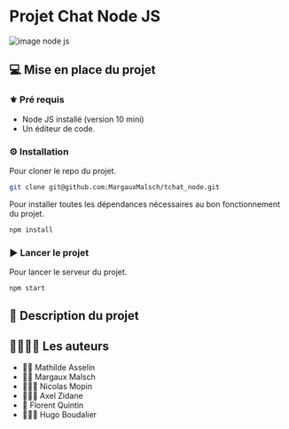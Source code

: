 # Projet Chat Node JS

![image node js](https://upload.wikimedia.org/wikipedia/commons/thumb/d/d9/Node.js_logo.svg/1200px-Node.js_logo.svg.png)

## :computer: Mise en place du projet

### :fleur_de_lis: Pré requis
- Node JS installé (version 10 mini)
- Un éditeur de code. 

### :gear: Installation

Pour cloner le repo du projet. 
```bash
git clone git@github.com:MargauxMalsch/tchat_node.git 
``` 

Pour installer toutes les dépendances nécessaires au bon fonctionnement du projet. 
```bash
npm install
```  

### :arrow_forward: Lancer le projet

Pour lancer le serveur du projet.
```bash
npm start 
``` 

## :scroll: Description du projet

## :family_man_woman_girl_boy: Les auteurs

- 👩🏻 Mathilde Asselin
- 👸🏼 Margaux Malsch
- 👮🏻‍♂️ Nicolas Mopin
- 👨🏼‍🔬 Axel Zidane
- 🧟‍ Florent Quintin
- 👨🏻‍🍳 Hugo Boudalier


